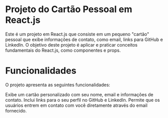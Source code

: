 # Projeto do Cartão Pessoal em React.js
Este é um projeto em React.js que consiste em um pequeno "cartão" pessoal que exibe informações de contato, como email, links para GitHub e LinkedIn. O objetivo deste projeto é aplicar e praticar conceitos fundamentais do React.js, como componentes e props.

# Funcionalidades
O projeto apresenta as seguintes funcionalidades:

Exibe um cartão personalizado com seu nome, email e informações de contato.
Inclui links para o seu perfil no GitHub e LinkedIn.
Permite que os usuários entrem em contato com você diretamente através do email fornecido.
